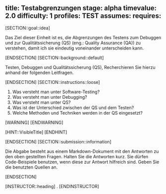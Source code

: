 title: Testabgrenzungen
stage: alpha
timevalue: 2.0
difficulty: 1
profiles: TEST
assumes:
requires:
---
[SECTION::goal::idea]

Das Ziel dieser Einheit ist es, die Abgrenzungen des Testens zum Debuggen und zur Qualitätssicherung (QS) (eng.: Quality Assurance (QA)) zu verstehen, damit ich sie eindeutig voneinander unterscheiden kann.

[ENDSECTION]
[SECTION::background::default]

Testen, Debuggen und Qualitätssicherung (QS), Recherchieren Sie hierzu anhand der folgenden Leitfragen.

[ENDSECTION]
[SECTION::instructions::loose]

1. Was versteht man unter Software-Testing?
2. Was versteht man unter Debugging?
3. Was versteht man unter QS?
4. Was ist der Unterschied zwischen der QS und dem Testen?
5. Welche Methoden und Techniken werden in der QS eingesetzt?

[WARNING]
[ENDWARNING]

[HINT::VisibleTitle]
[ENDHINT]

[ENDSECTION]
[SECTION::submission::information]

Die Abgabe besteht aus einem Markdown-Dokument mit den Antworten zu den oben gestellten Fragen.
Halten Sie die Antworten kurz.
Sie dürfen Code-Beispiele benutzen, wenn diese zur Antwort hilfreich sind.
Geben Sie die benutzten Quellen an.

[ENDSECTION]

[INSTRUCTOR::heading]
.
[ENDINSTRUCTOR]
